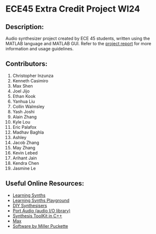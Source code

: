 # ECE45 Extra Credit Project WI24

## Description:

Audio synthesizer project created by ECE 45 students, written using the MATLAB language and MATLAB GUI.
Refer to the [project report](https://docs.google.com/document/d/13E9s3n5GvA3LUMPCj05mgpjSJxrqFBBiJYZLalAYC9k/edit?pli=1) for more information and usage guidelines.

## Contributors:

1. Christopher Inzunza 
2. Kenneth Casimiro
3. Max Shen
4. Joel Jijo
5. Ethan Kook
6. Yanhua Liu
7. Collin Walmsley
8. Yash Joshi
9. Alain Zhang
10. Kyle Lou
11. Eric Palafox
12. Madhav Baghla
13. Ashley
14. Jacob Zhang
15. May Zhang
16. Kevin Lebed
17. Arihant Jain
18. Kendra Chen
19. Jasmine Le

## Useful Online Resources:
 
 - [Learning Synths](https://learningsynths.ableton.com)
 - [Learning Synths Playground](https://learningsynths.ableton.com/en/playground)
 - [DIY Synthesisers](https://blog.demofox.org/diy-synthesizer/)
 - [Port Audio (audio I/O library)](http://portaudio.com/)
 - [Synthesis ToolKit in C++](https://ccrma.stanford.edu/software/stk/)
 - [Max](https://cycling74.com/products/max)
 - [Software by Miller Puckette](http://msp.ucsd.edu/software.html)
